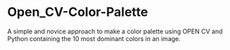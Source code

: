 # Open_CV-Color-Palette
A simple and novice approach to make a color palette using OPEN CV and Python containing the 10 most dominant colors in an image. 

